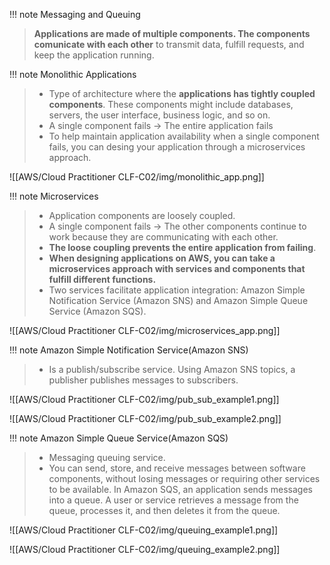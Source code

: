 
!!! note Messaging and Queuing
> **Applications are made of multiple components. The components comunicate with each other** to transmit data, fulfill requests, and keep the application running.


!!! note Monolithic Applications
> - Type of architecture where the **applications has tightly coupled components**. These components might include databases, servers, the user interface, business logic, and so on.
> - A single component fails -> The entire application fails
> - To help maintain application availability when a single component fails, you can desing your application through a microservices approach.


![[AWS/Cloud Practitioner CLF-C02/img/monolithic_app.png]]


!!! note Microservices
> - Application components are loosely coupled.
> - A single component fails -> The other components continue to work because they are communicating with each other. 
> - **The loose coupling prevents the entire application from failing**.
> - **When designing applications on AWS, you can take a microservices approach with services and components that fulfill different functions.** 
> - Two services facilitate application integration: Amazon Simple Notification Service (Amazon SNS) and Amazon Simple Queue Service (Amazon SQS).


![[AWS/Cloud Practitioner CLF-C02/img/microservices_app.png]]



!!! note Amazon Simple Notification Service(Amazon SNS)
> - Is a publish/subscribe service. Using Amazon SNS topics, a publisher publishes messages to subscribers.

![[AWS/Cloud Practitioner CLF-C02/img/pub_sub_example1.png]]

![[AWS/Cloud Practitioner CLF-C02/img/pub_sub_example2.png]]


!!! note Amazon Simple Queue Service(Amazon SQS)
> - Messaging queuing service.
> - You can send, store, and receive messages between software components, without losing messages or requiring other services to be available. In Amazon SQS, an application sends messages into a queue. A user or service retrieves a message from the queue, processes it, and then deletes it from the queue.


![[AWS/Cloud Practitioner CLF-C02/img/queuing_example1.png]]

![[AWS/Cloud Practitioner CLF-C02/img/queuing_example2.png]]